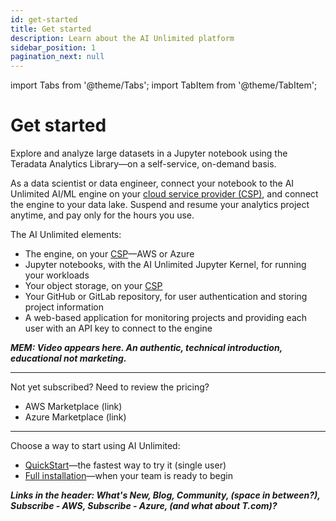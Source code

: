 ```yaml
---
id: get-started
title: Get started
description: Learn about the AI Unlimited platform
sidebar_position: 1
pagination_next: null
---
```

import Tabs from '@theme/Tabs';
import TabItem from '@theme/TabItem';

# Get started

Explore and analyze large datasets in a Jupyter notebook using the Teradata Analytics Library&mdash;on a self-service, on-demand basis. 

As a data scientist or data engineer, connect your notebook to the AI Unlimited AI/ML engine on your [cloud service provider (CSP)](/docs/glossary.md#glo-csp), and connect the engine to your data lake. Suspend and resume your analytics project anytime, and pay only for the hours you use.

The AI Unlimited elements:
- The engine, on your [CSP](/docs/glossary.md#glo-csp)&mdash;AWS or Azure
- Jupyter notebooks, with the AI Unlimited Jupyter Kernel, for running your workloads
- Your object storage, on your [CSP](/docs/glossary.md#glo-csp)
- Your GitHub or GitLab repository, for user authentication and storing project information
- A web-based application for monitoring projects and providing each user with an API key to connect to the engine 

***MEM: Video appears here. An authentic, technical introduction, educational not marketing.***

***
Not yet subscribed? Need to review the pricing?
- AWS Marketplace (link)
- Azure Marketplace (link)
*** 

Choose a way to start using AI Unlimited:
- [QuickStart](/install-ai-unlimited/quickstart/index.md)&mdash;the fastest way to try it (single user)
- [Full installation](/install-ai-unlimited/production/index.md)&mdash;when your team is ready to begin


***Links in the header: What's New, Blog, Community, (space in between?), Subscribe - AWS, Subscribe - Azure, (and what about T.com)?***







